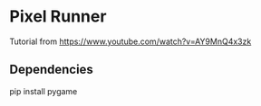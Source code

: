 # Pixel Runner  

Tutorial from https://www.youtube.com/watch?v=AY9MnQ4x3zk  

## Dependencies  
  
pip install pygame